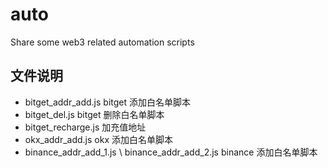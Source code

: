# auto
Share some web3 related automation scripts

## 文件说明

- bitget_addr_add.js   bitget 添加白名单脚本
- bitget_del.js  bitget 删除白名单脚本
- bitget_recharge.js 加充值地址
- okx_addr_add.js  okx 添加白名单脚本 
- binance_addr_add_1.js \ binance_addr_add_2.js  binance 添加白名单脚本
